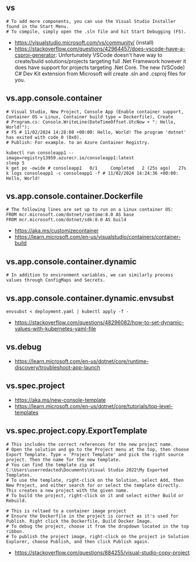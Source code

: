 ## vs

```
# To add more components, you can use the Visual Studio Installer found in the Start Menu.
# To compile, simply open the .sln file and hit Start Debugging (F5).
```

- https://visualstudio.microsoft.com/vs/community/ (install)
- https://stackoverflow.com/questions/42964457/does-vscode-have-a-csproj-generator: Unfortunately VSCode doesn't have way to create/build solutions/projects targeting full .Net Framework however it does have support for projects targeting .Net Core. The new (VSCode) C# Dev Kit extension from Microsoft will create .sln and .csproj files for you.

## vs.app.console.container

```
# Visual Studio, New Project, Console App (Enable container support, Container OS = Linux, Container build type = Dockerfile), Create
# Program.cs: Console.WriteLine(DateTimeOffset.UtcNow + ": Hello, World!");
# F5 # 11/02/2024 14:28:08 +00:00: Hello, World! The program 'dotnet' has exited with code 0 (0x0).
# Publish: For example. to an Azure Container Registry.

kubectl run consoleapp1 --image=registry13959.azurecr.io/consoleapp1:latest
sleep 5
k get po -owide # consoleapp1   0/1     Completed   2 (25s ago)   27s
k logs consoleapp1 -c consoleapp1 -f # 11/02/2024 14:24:36 +00:00: Hello, World!
```

## vs.app.console.container.Dockerfile

```
# The following lines are set up to run on a Linux container OS:
FROM mcr.microsoft.com/dotnet/runtime:8.0 AS base
FROM mcr.microsoft.com/dotnet/sdk:8.0 AS build
```

- https://aka.ms/customizecontainer
- https://learn.microsoft.com/en-us/visualstudio/containers/container-build

## vs.app.console.container.dynamic

```
# In addition to environment variables, we can similarly process values through ConfigMaps and Secrets.
```

## vs.app.console.container.dynamic.envsubst

```
envsubst < deployment.yaml | kubectl apply -f -
```

- https://stackoverflow.com/questions/48296082/how-to-set-dynamic-values-with-kubernetes-yaml-file

## vs.debug

- https://learn.microsoft.com/en-us/dotnet/core/runtime-discovery/troubleshoot-app-launch

## vs.spec.project

- https://aka.ms/new-console-template
- https://learn.microsoft.com/en-us/dotnet/core/tutorials/top-level-templates

## vs.spec.project.copy.ExportTemplate

```
# This includes the correct references for the new project name.
# Open the solution and go to the Project menu at the top, then choose Export Template. Type = 'Project Template' and pick the right source project. Then the name for the new template.
# You can find the template zip at C:\Users\userredacted\Documents\Visual Studio 2022\My Exported Templates. 
# To use the template, right-click on the Solution, select Add, then New Project, and either search for or select the template directly. This creates a new project with the given name.
# To build the project, right-click on it and select either Build or Rebuild.

# This is reltaed to a container image project
# Ensure the Dockerfile in the project is correct as it's used for Publish. Right click the Dockerfile, Build Docker Image.
# To debug the project, choose it from the dropdown located in the top ribbon.
# To publish the project image, right-click on the project in Solution Explorer, choose Publish, and then click Publish again.
```

- https://stackoverflow.com/questions/884255/visual-studio-copy-project

